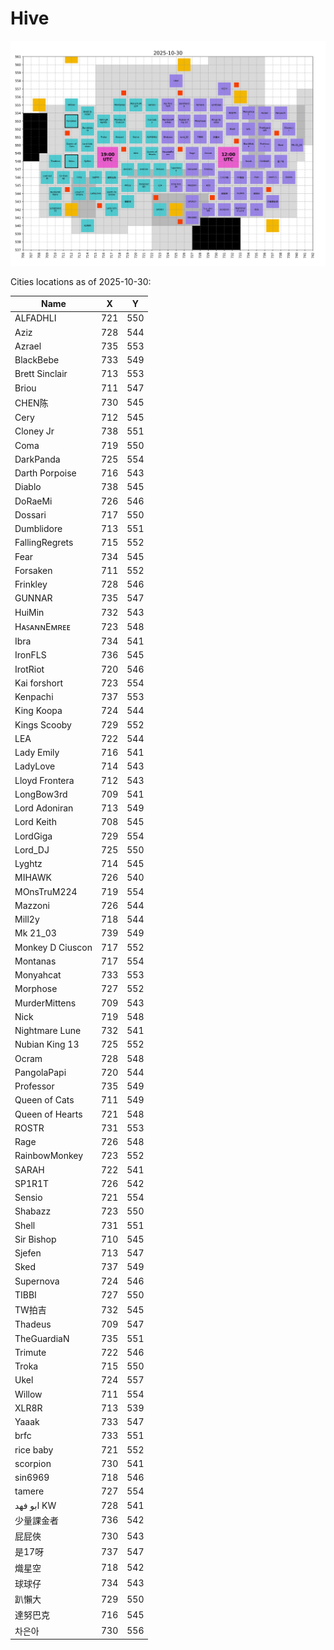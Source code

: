 # Hive

<!-- [[[cog
# Display the latest hive map
import re
from pathlib import Path
pattern = re.compile(r"(\d{4}-\d{2}-\d{2})_hive\.png")
imgs_dir = Path("hive", "images")
hive_map_fpath = sorted(
  [fpath for fpath in imgs_dir.iterdir() if pattern.match(fpath.name)]
)[-1]
print(f"![hive map]({Path('images') / hive_map_fpath.name})")
]]] -->

![hive map](images/2025-10-30_hive.png)

<!-- [[[end]]] -->

<!-- [[[cog
from datetime import datetime, UTC
from hive import get_cities_locations_table, as_markdown_table

print(f"Cities locations as of {datetime.now(UTC).strftime('%Y-%m-%d')}:\n")
print(as_markdown_table(get_cities_locations_table(), columns=["Name", "X", "Y"]))
]]] -->

Cities locations as of 2025-10-30:

| Name | X | Y |
| --- | --- | --- |
| ALFADHLI | 721 | 550 |
| Aziz | 728 | 544 |
| Azrael | 735 | 553 |
| BlackBebe | 733 | 549 |
| Brett Sinclair | 713 | 553 |
| Briou | 711 | 547 |
| CHEN陈 | 730 | 545 |
| Cery | 712 | 545 |
| Cloney Jr | 738 | 551 |
| Coma | 719 | 550 |
| DarkPanda | 725 | 554 |
| Darth Porpoise | 716 | 543 |
| Diablo | 738 | 545 |
| DoRaeMi | 726 | 546 |
| Dossari | 717 | 550 |
| Dumblidore | 713 | 551 |
| FallingRegrets | 715 | 552 |
| Fear | 734 | 545 |
| Forsaken | 711 | 552 |
| Frinkley | 728 | 546 |
| GUNNAR | 735 | 547 |
| HuiMin | 732 | 543 |
| HᴀꜱᴀɴɴEᴍʀᴇᴇ | 723 | 548 |
| Ibra | 734 | 541 |
| IronFLS | 736 | 545 |
| IrotRiot | 720 | 546 |
| Kai forshort | 723 | 554 |
| Kenpachi | 737 | 553 |
| King Koopa | 724 | 544 |
| Kings Scooby | 729 | 552 |
| LEA | 722 | 544 |
| Lady Emily | 716 | 541 |
| LadyLove | 714 | 543 |
| Lloyd Frontera | 712 | 543 |
| LongBow3rd | 709 | 541 |
| Lord Adoniran | 713 | 549 |
| Lord Keith | 708 | 545 |
| LordGiga | 729 | 554 |
| Lord_DJ | 725 | 550 |
| Lyghtz | 714 | 545 |
| MIHAWK | 726 | 540 |
| MOnsTruM224 | 719 | 554 |
| Mazzoni | 726 | 544 |
| Mill2y | 718 | 544 |
| Mk 21_03 | 739 | 549 |
| Monkey D Ciuscon | 717 | 552 |
| Montanas | 717 | 554 |
| Monyahcat | 733 | 553 |
| Morphose | 727 | 552 |
| MurderMittens | 709 | 543 |
| Nick | 719 | 548 |
| Nightmare Lune | 732 | 541 |
| Nubian King 13 | 725 | 552 |
| Ocram | 728 | 548 |
| PangolaPapi | 720 | 544 |
| Professor | 735 | 549 |
| Queen of Cats | 711 | 549 |
| Queen of Hearts | 721 | 548 |
| ROSTR | 731 | 553 |
| Rage | 726 | 548 |
| RainbowMonkey | 723 | 552 |
| SARAH | 722 | 541 |
| SP1R1T | 726 | 542 |
| Sensio | 721 | 554 |
| Shabazz | 723 | 550 |
| Shell | 731 | 551 |
| Sir Bishop | 710 | 545 |
| Sjefen | 713 | 547 |
| Sked | 737 | 549 |
| Supernova | 724 | 546 |
| TIBBI | 727 | 550 |
| TW拍吉 | 732 | 545 |
| Thadeus | 709 | 547 |
| TheGuardiaN | 735 | 551 |
| Trimute | 722 | 546 |
| Troka | 715 | 550 |
| Ukel | 724 | 557 |
| Willow | 711 | 554 |
| XLR8R | 713 | 539 |
| Yaaak | 733 | 547 |
| brfc | 733 | 551 |
| rice baby | 721 | 552 |
| scorpion | 730 | 541 |
| sin6969 | 718 | 546 |
| tamere | 727 | 554 |
| ابو فهد KW | 728 | 541 |
| 少量課金者 | 736 | 542 |
| 屁屁俠 | 730 | 543 |
| 是17呀 | 737 | 547 |
| 熾星空 | 718 | 542 |
| 球球仔 | 734 | 543 |
| 趴懶大 | 729 | 550 |
| 達努巴克 | 716 | 545 |
| 차은아 | 730 | 556 |

<!-- [[[end]]] -->
